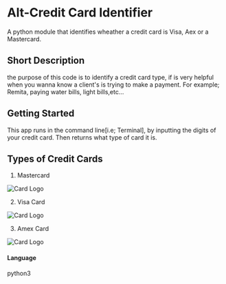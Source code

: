 Alt-Credit Card Identifier
======
A python module that identifies wheather a credit card is Visa, Aex or a Mastercard.

## Short Description
the purpose of this code is to identify a credit card type, if is very helpful when you wanna know a client's is trying to make a payment. For example; Remita, paying water bills, light bills,etc...

## Getting Started
This app runs in the command line[i.e; Terminal], by inputting the digits of your credit card. Then returns what type of card it is.


## Types of Credit Cards
1.  Mastercard


![Card Logo](https://tse1.mm.bing.net/th?id=OIP.t_daQwPzFRo1EYj8uGvqpgHaEv&pid=Api&P=0&w=253&h=163)

2. Visa Card

![Card Logo](https://tse1.mm.bing.net/th?id=OIP.6d4WlllXRUfncT3OdZ0GzAHaEq&pid=Api&P=0&w=283&h=179)

3. Amex Card

![Card Logo](https://lendedu.com/wp-content/uploads/2018/01/Green-Credit-Card-from-American-Express-Review-840x375.png)



#### Language
python3 


